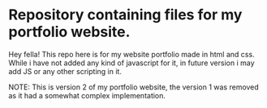 # Repository containing files for my portfolio website.

Hey fella! 
This repo here is for my website portfolio made in html and css.
While i have not added any kind of javascript for it, in future version i may add JS or any other scripting in it.

NOTE: This is version 2 of my portfolio website, the version 1 was removed as it had a somewhat complex implementation.
